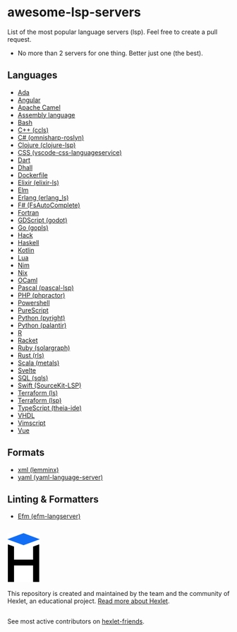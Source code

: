 # awesome-lsp-servers

List of the most popular language servers (lsp). Feel free to create a pull request.

* No more than 2 servers for one thing. Better just one (the best).

## Languages

* [Ada](https://github.com/AdaCore/ada_language_server)
* [Angular](https://github.com/angular/vscode-ng-language-service)
* [Apache Camel](https://github.com/camel-tooling/camel-language-server)
* [Assembly language](https://github.com/bergercookie/asm-lsp)
* [Bash](https://github.com/bash-lsp/bash-language-server)
* [C++ (ccls)](https://github.com/MaskRay/ccls)
* [C# (omnisharp-roslyn)](https://github.com/OmniSharp/omnisharp-roslyn)
* [Clojure (clojure-lsp)](https://github.com/clojure-lsp/clojure-lsp)
* [CSS (vscode-css-languageservice)](https://github.com/Microsoft/vscode-css-languageservice)
* [Dart](https://github.com/dart-lang/sdk/tree/master/pkg/analysis_server)
* [Dhall](https://github.com/dhall-lang/dhall-haskell/tree/master/dhall-lsp-server)
* [Dockerfile](https://github.com/rcjsuen/dockerfile-language-server-nodejs)
* [Elixir (elixir-ls)](https://github.com/elixir-lsp/elixir-ls)
* [Elm](https://github.com/elm-tooling/elm-language-server)
* [Erlang (erlang_ls)](https://github.com/erlang-ls/erlang_ls)
* [F# (FsAutoComplete)](https://github.com/fsharp/FsAutoComplete)
* [Fortran](https://github.com/hansec/fortran-language-server)
* [GDScript (godot)](https://github.com/godotengine/godot)
* [Go (gopls)](https://github.com/golang/tools/tree/master/gopls)
* [Hack](https://docs.hhvm.com/hhvm/)
* [Haskell](https://github.com/haskell/haskell-language-server/)
* [Kotlin](https://github.com/fwcd/kotlin-language-server)
* [Lua](https://github.com/sumneko/lua-language-server)
* [Nim](https://github.com/PMunch/nimlsp)
* [Nix](https://github.com/nix-community/rnix-lsp)
* [OCaml](https://github.com/ocaml/ocaml-lsp)
* [Pascal (pascal-lsp)](https://github.com/arjanadriaanse/pascal-language-server)
* [PHP (phpractor)](https://github.com/phpactor/phpactor)
* [Powershell](https://github.com/PowerShell/PowerShellEditorServices)
* [PureScript](https://github.com/nwolverson/purescript-language-server)
* [Python (pyright)](https://github.com/microsoft/pyright)
* [Python (palantir)](https://github.com/palantir/python-language-server)
* [R](https://github.com/REditorSupport/languageserver)
* [Racket](https://github.com/jeapostrophe/racket-langserver)
* [Ruby (solargraph)](https://github.com/castwide/solargraph)
* [Rust (rls)](https://github.com/rust-lang/rls)
* [Scala (metals)](https://github.com/scalameta/metals)
* [Svelte](https://github.com/sveltejs/language-tools)
* [SQL (sqls)](https://github.com/lighttiger2505/sqls)
* [Swift (SourceKit-LSP)](https://github.com/apple/sourcekit-lsp)
* [Terraform (ls)](https://github.com/hashicorp/terraform-ls)
* [Terraform (lsp)](https://github.com/juliosueiras/terraform-lsp)
* [TypeScript (theia-ide)](https://github.com/theia-ide/typescript-language-server)
* [VHDL](https://www.vhdltool.com/)
* [Vimscript](https://github.com/iamcco/vim-language-server)
* [Vue](https://github.com/vuejs/vetur/tree/master/server)

## Formats

* [xml (lemminx)](https://github.com/eclipse/lemminx)
* [yaml (yaml-language-server)](https://github.com/redhat-developer/yaml-language-server)

## Linting & Formatters

* [Efm (efm-langserver)](https://github.com/mattn/efm-langserver)

##
[![Hexlet Ltd. logo](https://raw.githubusercontent.com/Hexlet/assets/master/images/hexlet_logo.png)](https://hexlet.io/?utm_source=github&utm_medium=link&utm_campaign=awesome-lsp-servers)

This repository is created and maintained by the team and the community of Hexlet, an educational project. [Read more about Hexlet](https://hexlet.io/?utm_source=github&utm_medium=link&utm_campaign=awesome-lsp-servers).
##

See most active contributors on [hexlet-friends](https://friends.hexlet.io/).
